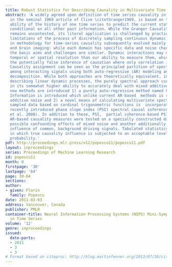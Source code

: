 ```yaml
---
title: Robust Statistics for Describing Causality in Multivariate Time Series.
abstract: 'A widely agreed upon definition of time series causality inference, established
  in the seminal 1969 article of Clive \citetGranger1969, is based on the relative
  ability of the history of one time series to predict the current state of another,
  conditional on all other past information. While the Granger Causality (GC) principle
  remains uncontested, its literal application is challenged by practical and physical
  limitations of the process of discretely sampling continuous dynamic systems. Advances
  in methodology for time-series causality subsequently evolved mainly in econometrics
  and brain imaging: while each domain has specific data and noise characteristics
  the basic aims and challenges are similar. Dynamic interactions may occur at higher
  temporal or spatial resolution than our ability to measure them, which leads to
  the potentially false inference of causation where only correlation is present.  
  Causality assignment can be seen as the principled partition of spectral coherence
  among interacting signals using both auto-regressive (AR) modeling and spectral
  decomposition. While both approaches are theoretically equivalent, interchangeably
  describing linear dynamic processes, the purely spectral approach currently differs
  in its somewhat higher ability to accurately deal with mixed additive noise. Two
  new methods are introduced 1) a purely auto-regressive method named Causal Structural
  Information is introduced which unlike current AR-based  methods is robust to mixed
  additive noise and 2) a novel means of calculating multivariate spectra for unevenly
  sampled data based on cardinal trigonometric functions is  incorporated into the
  recently introduced phase slope index (PSI) spectral causal inference method (Nolte
  et al. 2008). In addition to these, PSI,  partial coherence-based PSI and existing
  AR-based causality measures were tested on a specially constructed data-set simulating
  possible confounding effects of mixed noise and another additionally testing the
  influence of common, background driving signals. Tabulated statistics are provided
  in which true causality influence is subjected to an acceptable level of false inference
  probability.'
pdf: http://proceedings.mlr.press/v12/popescu11/popescu11.pdf
layout: inproceedings
series: Proceedings of Machine Learning Research
id: popescu11
month: 0
firstpage: '30'
lastpage: '64'
page: 30-64
sections: 
author:
- given: Florin
  family: Popescu
date: 2011-03-03
address: Vancouver, Canada
publisher: PMLR
container-title: Neural Information Processing Systems (NIPS) Mini-Symposium on Causality
  in Time Series
volume: '12'
genre: inproceedings
issued:
  date-parts:
  - 2011
  - 3
  - 3
# Format based on citeproc: http://blog.martinfenner.org/2013/07/30/citeproc-yaml-for-bibliographies/
---
```

